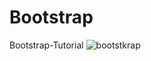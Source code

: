 # Bootstrap
Bootstrap-Tutorial
![bootstkrap](https://github.com/Omsamiir/Bootstrap/tree/master/imgs/bootstrap.gif)